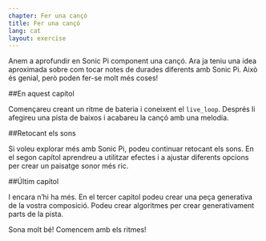 ```yaml
---
chapter: Fer una cançó
title: Fer una cançó
lang: cat
layout: exercise
---
```


Anem a aprofundir en Sonic Pi component una cançó. Ara ja teniu una idea aproximada sobre com tocar notes de durades diferents amb Sonic Pi. Això és genial, però poden fer-se molt més coses!

##En aquest capítol

Començareu creant un ritme de bateria i coneixent el `live_loop`. Després li afegireu una pista de baixos i acabareu la cançó amb una melodia.

##Retocant els sons

Si voleu explorar més amb Sonic Pi, podeu continuar retocant els sons. En el segon capítol aprendreu a utilitzar efectes i a ajustar diferents opcions per crear un paisatge sonor més ric.

##Últim capítol

I encara n’hi ha més. En el tercer capítol podeu crear una peça generativa de la vostra composició. Podeu crear algoritmes per crear generativament parts de la pista.

Sona molt bé! Comencem amb els ritmes!
